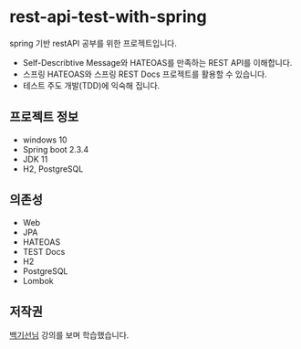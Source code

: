 # rest-api-test-with-spring
spring 기반 restAPI 공부를 위한 프로젝트입니다.

* Self-Describtive Message와 HATEOAS를 만족하는 REST API를 이해합니다.
* 스프링 HATEOAS와 스프링 REST Docs 프로젝트를 활용할 수 있습니다.
* 테스트 주도 개발(TDD)에 익숙해 집니다.

## 프로젝트 정보
* windows 10
* Spring boot 2.3.4
* JDK 11
* H2, PostgreSQL

## 의존성
* Web
* JPA
* HATEOAS
* TEST Docs
* H2
* PostgreSQL
* Lombok

## 저작권
[백기선님](https://github.com/keesun) 강의를 보며 학습했습니다.

